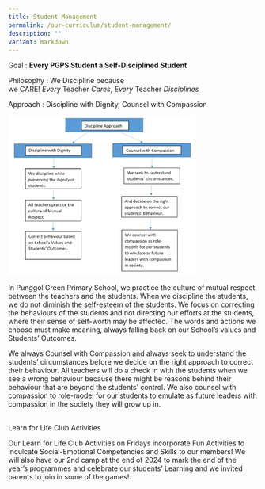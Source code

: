 ```yaml
---
title: Student Management
permalink: /our-curriculum/student-management/
description: ""
variant: markdown
---
```

Goal :&nbsp;**Every PGPS Student a Self-Disciplined Student**

Philosophy : We&nbsp;Discipline&nbsp;because we&nbsp;CARE!&nbsp;_Every_&nbsp;Teacher&nbsp;_Cares_,&nbsp;_Every_&nbsp;Teacher&nbsp;_Disciplines_

  

Approach : Discipline with Dignity, Counsel with Compassion

<img src="/images/Our%20Curriculum/Student%20Management.png" style="width:75%">


In Punggol Green Primary School, we practice the culture of mutual respect between the teachers and the students. When we discipline the students, we do not diminish the self-esteem of the students. We focus on correcting the behaviours of the students and not directing our efforts at the students, where their sense of self-worth may be affected. The words and actions we choose must make meaning, always falling back on our School’s values and Students’ Outcomes.

  

We always Counsel with Compassion and always seek to understand the students’ circumstances before we decide on the right approach to correct their behaviour. All teachers will do a check in with the students when we see a wrong behaviour because there might be reasons behind their behaviour that are beyond the students’ control. We also counsel with compassion to role-model for our students to emulate as future leaders with compassion in the society they will grow up in.
<br>
<br>

Learn for Life Club Activities <br>

Our Learn for Life Club Activities on Fridays incorporate Fun Activities to inculcate Social-Emotional Competencies and Skills to our members! We will also have our 2nd camp at the end of 2024 to mark the end of the year’s programmes and celebrate our students’ Learning and we invited parents to join in some of the games!